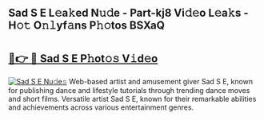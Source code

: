 ## Sad S E L𝚎a𝚔ed N𝚞𝚍e - Part-kj8 Vi𝚍𝚎o L𝚎a𝚔s - H𝚘𝚝 O𝚗𝚕yf𝚊ns P𝚑𝚘tos BSXaQ

# <h2><a href="http://kfc6wko.oniu.top/?m=Sad+S+E">🔗👉 🔴 Sad S E P𝚑ot𝚘𝚜 V𝚒d𝚎o</a></h2>

[![Sad S E Nu𝚍e𝚜](https://i.imgur.com/0qMVB7G.gif)](http://kfc6wko.oniu.top/?m=Sad+S+E)
Web-based artist and amusement giver Sad S E, known for publishing dance and lifestyle tutorials through trending dance moves and short films. Versatile artist Sad S E, known for their remarkable abilities and achievements across various entertainment genres.  
